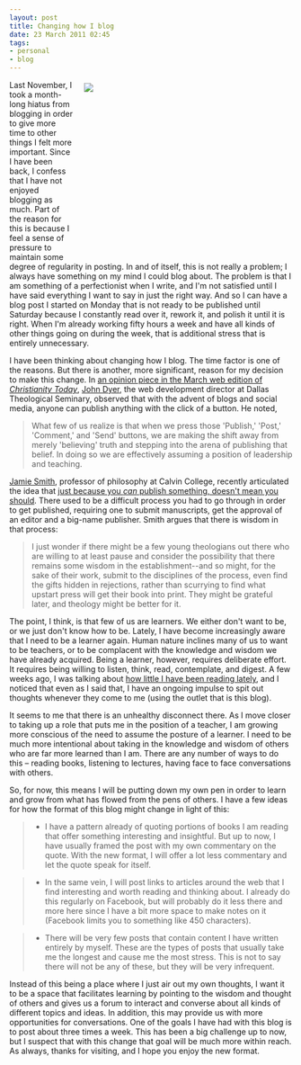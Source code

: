 ```yaml
---
layout: post
title: Changing how I blog
date: 23 March 2011 02:45
tags:
- personal
- blog
---
```

<div style="float: right; margin: 5px 1px 0px 20px; width: 370px; height: 303px;"><img src="http://dl.dropbox.com/u/3897986/Jake%20Blog%20Images/pen-paper6.jpg" /></div>
<p>Last November, I took a month-long hiatus from blogging in order to give more time to other things I felt more important. Since I have been back, I confess that I have not enjoyed blogging as much. Part of the reason for this is because I feel a sense of pressure to maintain some degree of regularity in posting. In and of itself, this is not really a problem; I always have something on my mind I could blog about. The problem is that I am something of a perfectionist when I write, and I'm not satisfied until I have said everything I want to say in just the right way. And so I can have a blog post I started on Monday that is not ready to be published until Saturday because I constantly read over it, rework it, and polish it until it is right. When I'm already working fifty hours a week and have all kinds of other things going on during the week, that is additional stress that is entirely unnecessary.</p>
<p>I have been thinking about changing how I blog. The time factor is one of the reasons. But there is another, more significant, reason for my decision to make this change. In <a href="http://www.christianitytoday.com/ct/2011/marchweb-only/bloggers.html?start=1">an opinion piece in the March web edition of <em>Christianity Today</em></a>, <a href="http://donteatthefruit.com/">John Dyer</a>, the web development director at Dallas Theological Seminary, observed that with the advent of blogs and social media, anyone can publish anything with the click of a button. He noted,</p>
<blockquote>
What few of us realize is that when we press those 'Publish,' 'Post,' 'Comment,' and 'Send' buttons, we are making the shift away from merely 'believing' truth and stepping into the arena of publishing that belief. In doing so we are effectively assuming a position of leadership and teaching.
</blockquote>
<p><a href="http://www.jameskasmith.com">Jamie Smith</a>, professor of philosophy at Calvin College, recently articulated the idea that <a href="http://forsclavigera.blogspot.com/2011/03/unsolicited-advice-for-young.html">just because you <em>can</em> publish something, doesn't mean you should</a>. There used to be a difficult process you had to go through in order to get published, requiring one to submit manuscripts, get the approval of an editor and a big-name publisher. Smith argues that there is wisdom in that process:</p>
<blockquote>
I just wonder if there might be a few young theologians out there who are willing to at least pause and consider the possibility that there remains some wisdom in the establishment--and so might, for the sake of their work, submit to the disciplines of the process, even find the gifts hidden in rejections, rather than scurrying to find what upstart press will get their book into print. They might be grateful later, and theology might be better for it.
</blockquote>
<p>The point, I think, is that few of us are learners. We either don't want to be, or we just don't know how to be. Lately, I have become increasingly aware that I need to be a learner again. Human nature inclines many of us to want to be teachers, or to be complacent with the knowledge and wisdom we have already acquired. Being a learner, however, requires deliberate effort. It requires being willing to listen, think, read, contemplate, and digest. A few weeks ago, I was talking about <a href="http://jakebelder.com/i-need-to-read-more-again">how little I have been reading lately</a>, and I noticed that even as I said that, I have an ongoing impulse to spit out thoughts whenever they come to me (using the outlet that is this blog).</p>
<p>It seems to me that there is an unhealthy disconnect there. As I move closer to taking up a role that puts me in the position of a teacher, I am growing more conscious of the need to assume the posture of a learner. I need to be much more intentional about taking in the knowledge and wisdom of others who are far more learned than I am. There are any number of ways to do this – reading books, listening to lectures, having face to face conversations with others.</p>

So, for now, this means I will be putting down my own pen in order to learn and grow from what has flowed from the pens of others. I have a few ideas for how the format of this blog might change in light of this:

>* I have a pattern already of quoting portions of books I am reading that offer something interesting and insightful. But up to now, I have usually framed the post with my own commentary on the quote. With the new format, I will offer a lot less commentary and let the quote speak for itself.

>* In the same vein, I will post links to articles around the web that I find interesting and worth reading and thinking about. I already do this regularly on Facebook, but will probably do it less there and more here since I have a bit more space to make notes on it (Facebook limits you to something like 450 characters).

>* There will be very few posts that contain content I have written entirely by myself. These are the types of posts that usually take me the longest and cause me the most stress. This is not to say there will not be any of these, but they will be very infrequent.

Instead of this being a place where I just air out my own thoughts, I want it to be a space that facilitates learning by pointing to the wisdom and thought of others and gives us a forum to interact and converse about all kinds of different topics and ideas. In addition, this may provide us with more opportunities for conversations. One of the goals I have had with this blog is to post about three times a  week. This has been a big challenge up to now, but I suspect that with this change that goal will be much more within reach. As always, thanks for visiting, and I hope you enjoy the new format.
